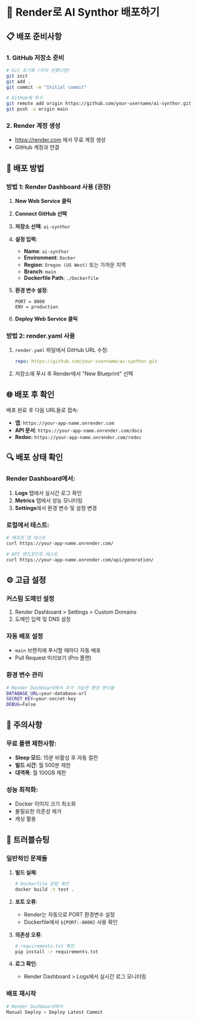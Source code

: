 # 🚀 Render로 AI Synthor 배포하기

## 📋 배포 준비사항

### 1. GitHub 저장소 준비
```bash
# Git 초기화 (아직 안했다면)
git init
git add .
git commit -m "Initial commit"

# GitHub에 푸시
git remote add origin https://github.com/your-username/ai-synthor.git
git push -u origin main
```

### 2. Render 계정 생성
- https://render.com 에서 무료 계정 생성
- GitHub 계정과 연결

## 🔧 배포 방법

### 방법 1: Render Dashboard 사용 (권장)

1. **New Web Service 클릭**
2. **Connect GitHub 선택**
3. **저장소 선택**: `ai-synthor`
4. **설정 입력**:
   - **Name**: `ai-synthor`
   - **Environment**: `Docker`
   - **Region**: `Oregon (US West)` 또는 가까운 지역
   - **Branch**: `main`
   - **Dockerfile Path**: `./Dockerfile`

5. **환경 변수 설정**:
   ```
   PORT = 8000
   ENV = production
   ```

6. **Deploy Web Service 클릭**

### 방법 2: render.yaml 사용

1. `render.yaml` 파일에서 GitHub URL 수정:
   ```yaml
   repo: https://github.com/your-username/ai-synthor.git
   ```

2. 저장소에 푸시 후 Render에서 "New Blueprint" 선택

## 🌐 배포 후 확인

배포 완료 후 다음 URL들로 접속:
- **앱**: `https://your-app-name.onrender.com`
- **API 문서**: `https://your-app-name.onrender.com/docs`
- **Redoc**: `https://your-app-name.onrender.com/redoc`

## 🔍 배포 상태 확인

### Render Dashboard에서:
1. **Logs** 탭에서 실시간 로그 확인
2. **Metrics** 탭에서 성능 모니터링
3. **Settings**에서 환경 변수 및 설정 변경

### 로컬에서 테스트:
```bash
# 배포된 앱 테스트
curl https://your-app-name.onrender.com/

# API 엔드포인트 테스트
curl https://your-app-name.onrender.com/api/generation/
```

## ⚙️ 고급 설정

### 커스텀 도메인 설정
1. Render Dashboard > Settings > Custom Domains
2. 도메인 입력 및 DNS 설정

### 자동 배포 설정
- `main` 브랜치에 푸시할 때마다 자동 배포
- Pull Request 미리보기 (Pro 플랜)

### 환경 변수 관리
```bash
# Render Dashboard에서 추가 가능한 환경 변수들
DATABASE_URL=your-database-url
SECRET_KEY=your-secret-key
DEBUG=False
```

## 🚨 주의사항

### 무료 플랜 제한사항:
- **Sleep 모드**: 15분 비활성 후 자동 절전
- **빌드 시간**: 월 500분 제한
- **대역폭**: 월 100GB 제한

### 성능 최적화:
- Docker 이미지 크기 최소화
- 불필요한 의존성 제거
- 캐싱 활용

## 🐛 트러블슈팅

### 일반적인 문제들

1. **빌드 실패**:
   ```bash
   # Dockerfile 문법 확인
   docker build -t test .
   ```

2. **포트 오류**:
   - Render는 자동으로 PORT 환경변수 설정
   - Dockerfile에서 `${PORT:-8000}` 사용 확인

3. **의존성 오류**:
   ```bash
   # requirements.txt 확인
   pip install -r requirements.txt
   ```

4. **로그 확인**:
   - Render Dashboard > Logs에서 실시간 로그 모니터링

### 배포 재시작
```bash
# Render Dashboard에서
Manual Deploy > Deploy Latest Commit
```







